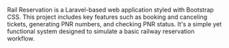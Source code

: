 Rail Reservation is a Laravel-based web application styled with Bootstrap CSS. This project includes key features such as booking and canceling tickets, generating PNR numbers, and checking PNR status. It's a simple yet functional system designed to simulate a basic railway reservation workflow.